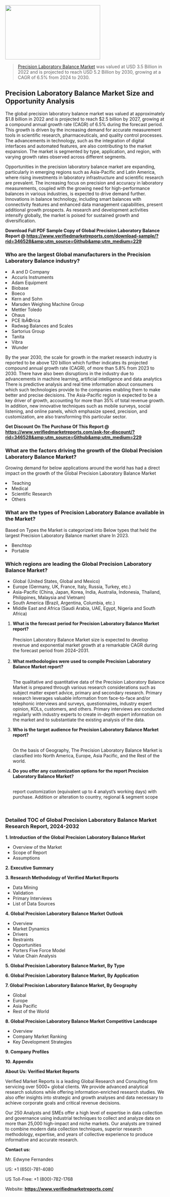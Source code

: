 <img src="https://ffe5etoiles.com/wp-content/uploads/2024/12/MST1-300x171.png" alt="" width="300" height="171" class="alignnone size-medium wp-image-20088" /><blockquote><p><p><a href="https://www.verifiedmarketreports.com/download-sample/?rid=346528&utm_source=Github&utm_medium=229" target="_blank">Precision Laboratory Balance Market</a> was valued at USD 3.5 Billion in 2022 and is projected to reach USD 5.2 Billion by 2030, growing at a CAGR of 6.5% from 2024 to 2030.</p></blockquote><p><h2>Precision Laboratory Balance Market Size and Opportunity Analysis</h2><p>The global precision laboratory balance market was valued at approximately $1.8 billion in 2022 and is projected to reach $2.5 billion by 2027, growing at a compound annual growth rate (CAGR) of 6.5% during the forecast period. This growth is driven by the increasing demand for accurate measurement tools in scientific research, pharmaceuticals, and quality control processes. The advancements in technology, such as the integration of digital interfaces and automated features, are also contributing to the market expansion. The market is segmented by type, application, and region, with varying growth rates observed across different segments.</p><p>Opportunities in the precision laboratory balance market are expanding, particularly in emerging regions such as Asia-Pacific and Latin America, where rising investments in laboratory infrastructure and scientific research are prevalent. The increasing focus on precision and accuracy in laboratory measurements, coupled with the growing need for high-performance balances in various industries, is expected to drive demand further. Innovations in balance technology, including smart balances with connectivity features and enhanced data management capabilities, present additional growth prospects. As research and development activities intensify globally, the market is poised for sustained growth and diversification.</p></p><p class=""><strong>Download Full PDF Sample Copy of Global Precision Laboratory Balance Report @ <a href="https://www.verifiedmarketreports.com/download-sample/?rid=346528&amp;utm_source=Github&amp;utm_medium=229" target="_blank">https://www.verifiedmarketreports.com/download-sample/?rid=346528&amp;utm_source=Github&amp;utm_medium=229</a></strong></p><h3 id="" class="">Who are the largest Global manufacturers in the Precision Laboratory Balance industry?</h3><p><li>A and D Company</li><li> Accuris Instruments</li><li> Adam Equipment</li><li> Biobase</li><li> Boeco</li><li> Kern and Sohn</li><li> Marsden Weighing Machine Group</li><li> Mettler Toledo</li><li> Ohaus</li><li> PCE IbÃ©rica</li><li> Radwag Balances and Scales</li><li> Sartorius Group</li><li> Tanita</li><li> Vibra</li><li> Wunder</li></p><div class=""><div class="" dir="" data-message-author-role="" data-message-id="" data-message-model-slug=""><div class=""><div class=""><div class=""><div class="" dir="" data-message-author-role="" data-message-id="" data-message-model-slug=""><div class=""><div class=""><p>By the year 2030, the scale for growth in the market research industry is reported to be above 120 billion which further indicates its projected compound annual growth rate (CAGR), of more than 5.8% from 2023 to 2030. There have also been disruptions in the industry due to advancements in machine learning, artificial intelligence and data analytics There is predictive analysis and real time information about consumers which such technologies provide to the companies enabling them to make better and precise decisions. The Asia-Pacific region is expected to be a key driver of growth, accounting for more than 35% of total revenue growth. In addition, new innovative techniques such as mobile surveys, social listening, and online panels, which emphasize speed, precision, and customization, are also transforming this particular sector.</p><p><strong>Get Discount On The Purchase Of This Report @&nbsp; <a href="https://www.verifiedmarketreports.com/ask-for-discount/?rid=346528&amp;utm_source=Github&amp;utm_medium=229" target="_blank">https://www.verifiedmarketreports.com/ask-for-discount/?rid=346528&amp;utm_source=Github&amp;utm_medium=229</a></strong></p></div></div></div></div></div></div></div></div><h3 id="" class="">What are the factors driving the growth of the Global Precision Laboratory Balance Market?</h3><p id="" class="">Growing demand for below applications around the world has had a direct impact on the growth of the Global Precision Laboratory Balance Market</p><p id="" class=""><li>Teaching</li><li> Medical</li><li> Scientific Research</li><li> Others</li></p><h3 id="" class="">What are the types of Precision Laboratory Balance available in the Market?</h3><p id="" class="">Based on Types the Market is categorized into Below types that held the largest Precision Laboratory Balance market share In 2023.</p><p id="" class=""><li>Benchtop</li><li> Portable</li></p><h3 id="" class="">Which regions are leading the Global Precision Laboratory Balance Market?</h3><ul><li>Global (United States, Global and Mexico)</li><li>Europe (Germany, UK, France, Italy, Russia, Turkey, etc.)</li><li>Asia-Pacific (China, Japan, Korea, India, Australia, Indonesia, Thailand, Philippines, Malaysia and Vietnam)</li><li>South America (Brazil, Argentina, Columbia, etc.)</li><li>Middle East and Africa (Saudi Arabia, UAE, Egypt, Nigeria and South Africa)</li></ul><p><ol><li><strong>What is the forecast period for Precision Laboratory Balance Market report?<br /></strong><br /><span data-sheets-root="1" data-sheets-value="{&quot;1&quot;:2,&quot;2&quot;:&quot;XXXX size is expected to develop revenue and exponential market growth at a remarkable CAGR during the forecast period from 2024&ndash;2030.&quot;}" data-sheets-userformat="{&quot;2&quot;:12674,&quot;4&quot;:{&quot;1&quot;:2,&quot;2&quot;:16776960},&quot;10&quot;:2,&quot;11&quot;:0,&quot;15&quot;:&quot;Arial&quot;,&quot;16&quot;:12}">Precision Laboratory Balance Market size is expected to develop revenue and exponential market growth at a remarkable CAGR during the forecast period from 2024&ndash;2031.</span><br /><br /></li><li><strong>What methodologies were used to compile Precision Laboratory Balance Market report?<br /><br /></strong><p>The qualitative and quantitative data of the&nbsp;Precision Laboratory Balance Market is prepared through various research considerations such as subject matter expert advice, primary and secondary research. Primary research leverages valuable information from face-to-face and/or telephonic interviews and surveys, questionnaires, industry expert opinion, KOLs, customers, and others. Primary interviews are conducted regularly with industry experts to create in-depth expert information on the market and to substantiate the existing analysis of the data.&nbsp;</p></li><li><strong>Who is the target audience for Precision Laboratory Balance Market report?<br /><br /></strong><p>On the basis of Geography, The&nbsp;Precision Laboratory Balance Market is classified into North America, Europe, Asia Pacific, and the Rest of the world.</p></li><li><strong>Do you offer any customization options for the report Precision Laboratory Balance Market?<br /><br /></strong><p>report customization (equivalent up to 4 analyst&rsquo;s working days) with purchase. Addition or alteration to country, regional &amp; segment scope</p><p>&nbsp;</p></li></ol></p><h3 id="" class="">Detailed TOC of Global Precision Laboratory Balance Market Research Report, 2024-2032</h3><p id="" class=""><strong>1. Introduction of the Global Precision Laboratory Balance Market</strong></p><ul><li>Overview of the Market</li><li>Scope of Report</li><li>Assumptions</li></ul><p id="" class=""><strong>2. Executive Summary</strong></p><p id="" class=""><strong>3. Research Methodology of&nbsp;Verified Market Reports</strong></p><ul><li>Data Mining</li><li>Validation</li><li>Primary Interviews</li><li>List of Data Sources</li></ul><p id="" class=""><strong>4. Global Precision Laboratory Balance Market Outlook</strong></p><ul><li>Overview</li><li>Market Dynamics</li><li>Drivers</li><li>Restraints</li><li>Opportunities</li><li>Porters Five Force Model</li><li>Value Chain Analysis</li></ul><p id="" class=""><strong>5. Global Precision Laboratory Balance Market, By&nbsp;Type</strong></p><p id="" class=""><strong>6. Global Precision Laboratory Balance Market, By Application</strong></p><p id="" class=""><strong>7. Global Precision Laboratory Balance Market, By Geography</strong></p><ul><li>Global</li><li>Europe</li><li>Asia Pacific</li><li>Rest of the World</li></ul><p id="" class=""><strong>8. Global Precision Laboratory Balance Market Competitive Landscape</strong></p><ul><li>Overview</li><li>Company Market Ranking</li><li>Key Development Strategies</li></ul><p id="" class=""><strong>9. Company Profiles</strong></p><p id="" class=""><strong>10. Appendix</strong></p><p id="" class=""><strong>About Us: Verified Market Reports</strong></p><p id="" class="">Verified Market Reports is a leading Global Research and Consulting firm servicing over 5000+ global clients. We provide advanced analytical research solutions while offering information-enriched research studies. We also offer insights into strategic and growth analyses and data necessary to achieve corporate goals and critical revenue decisions.</p><p id="" class="">Our 250 Analysts and SMEs offer a high level of expertise in data collection and governance using industrial techniques to collect and analyze data on more than 25,000 high-impact and niche markets. Our analysts are trained to combine modern data collection techniques, superior research methodology, expertise, and years of collective experience to produce informative and accurate research.</p><p id="" class=""><strong>Contact us:</strong></p><p id="" class="">Mr. Edwyne Fernandes</p><p id="" class="">US: +1 (650)-781-4080</p><p id="" class="">US Toll-Free: +1 (800)-782-1768</p><p id="" class="">Website: <a target="" data-test-app-aware-link=""><strong>https://www.verifiedmarketreports.com/</strong></a></p>
